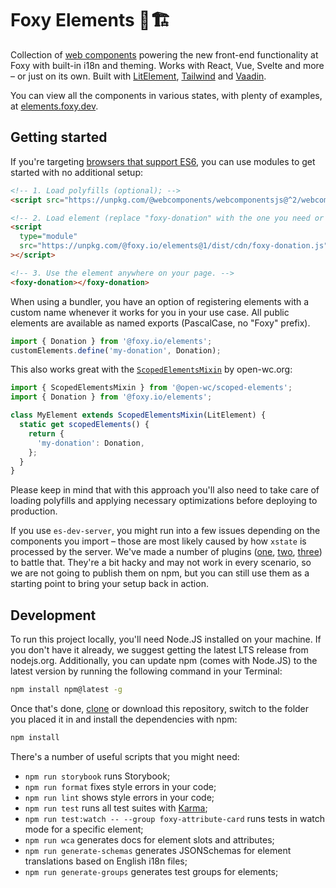 # Foxy Elements 🦊🏗

Collection of [web components](https://developer.mozilla.org/docs/Web/Web_Components) powering the new front-end functionality at Foxy with built-in i18n and theming. Works with React, Vue, Svelte and more – or just on its own. Built with [LitElement](https://github.com/polymer/lit-element), [Tailwind](https://github.com/tailwindlabs/tailwindcss) and [Vaadin](https://github.com/vaadin/vaadin).

You can view all the components in various states, with plenty of examples, at [elements.foxy.dev](https://elements.foxy.dev/).

## Getting started

If you're targeting [browsers that support ES6](https://caniuse.com/#feat=es6), you can use modules to get started with no additional setup:

```html
<!-- 1. Load polyfills (optional); -->
<script src="https://unpkg.com/@webcomponents/webcomponentsjs@^2/webcomponents-bundle.js"></script>

<!-- 2. Load element (replace "foxy-donation" with the one you need or add more script tags); -->
<script
  type="module"
  src="https://unpkg.com/@foxy.io/elements@1/dist/cdn/foxy-donation.js"
></script>

<!-- 3. Use the element anywhere on your page. -->
<foxy-donation></foxy-donation>
```

When using a bundler, you have an option of registering elements with a custom name whenever it works for you in your use case. All public elements are available as named exports (PascalCase, no "Foxy" prefix).

```js
import { Donation } from '@foxy.io/elements';
customElements.define('my-donation', Donation);
```

This also works great with the [`ScopedElementsMixin`](https://open-wc.org/scoped-elements/) by open-wc.org:

```js
import { ScopedElementsMixin } from '@open-wc/scoped-elements';
import { Donation } from '@foxy.io/elements';

class MyElement extends ScopedElementsMixin(LitElement) {
  static get scopedElements() {
    return {
      'my-donation': Donation,
    };
  }
}
```

Please keep in mind that with this approach you'll also need to take care of loading polyfills and applying necessary optimizations before deploying to production.

If you use `es-dev-server`, you might run into a few issues depending on the components you import – those are most likely caused by how `xstate` is processed by the server. We've made a number of plugins ([one](./plugins/fix-xstate-chalk-imports.js), [two](./plugins/use-es-version-of-xstate.js), [three](./plugins/set-node-env.js)) to battle that. They're a bit hacky and may not work in every scenario, so we are not going to publish them on npm, but you can still use them as a starting point to bring your setup back in action.

## Development

To run this project locally, you'll need Node.JS installed on your machine. If you don't have it already, we suggest getting the latest LTS release from nodejs.org. Additionally, you can update npm (comes with Node.JS) to the latest version by running the following command in your Terminal:

```sh
npm install npm@latest -g
```

Once that's done, [clone](https://docs.github.com/en/github/creating-cloning-and-archiving-repositories/cloning-a-repository) or download this repository, switch to the folder you placed it in and install the dependencies with npm:

```sh
npm install
```

There's a number of useful scripts that you might need:

- `npm run storybook` runs Storybook;
- `npm run format` fixes style errors in your code;
- `npm run lint` shows style errors in your code;
- `npm run test` runs all test suites with [Karma](https://github.com/karma-runner/karma);
- `npm run test:watch -- --group foxy-attribute-card` runs tests in watch mode for a specific element;
- `npm run wca` generates docs for element slots and attributes;
- `npm run generate-schemas` generates JSONSchemas for element translations based on English i18n files;
- `npm run generate-groups` generates test groups for elements;
